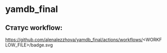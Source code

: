 # yamdb_final
## Статус workflow:
https://github.com/alenalezzhova/yamdb_final/actions/workflows/<WORKFLOW_FILE>/badge.svg
